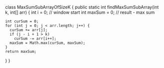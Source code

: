 class MaxSumSubArrayOfSizeK {
  public static int findMaxSumSubArray(int k, int[] arr) {
    int i = 0; // window start
    int maxSum = 0; // result - max sum

    int curSum = 0;
    for (int j = 0; j < arr.length; j++) {
      curSum += arr[j];
      if (j - i + 1 > k)
        curSum -= arr[i++];
      maxSum = Math.max(curSum, maxSum);
    }
    return maxSum;
  }
}

